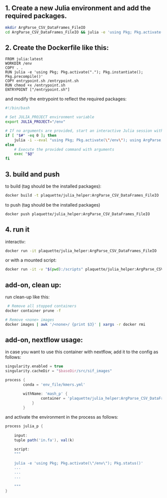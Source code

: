
## 1. Create a new Julia environment and add the required packages.
```bash
mkdir ArgParse_CSV_DataFrames_FileIO
cd ArgParse_CSV_DataFrames_FileIO && julia -e 'using Pkg; Pkg.activate("."); Pkg.add(["ArgParse", "CSV", "DataFrames", "FileIO"]);'
```

## 2. Create the Dockerfile like this:

```Docker
FROM julia:latest
WORKDIR /env
COPY . .
RUN julia -e 'using Pkg; Pkg.activate("."); Pkg.instantiate(); Pkg.precompile()'
COPY entrypoint.sh /entrypoint.sh
RUN chmod +x /entrypoint.sh
ENTRYPOINT ["/entrypoint.sh"]
```

and modify the entrypoint to reflect the required packages:

```bash
#!/bin/bash

# Set JULIA_PROJECT environment variable
export JULIA_PROJECT="/env"

# If no arguments are provided, start an interactive Julia session with the specified packages loaded
if [ "$#" -eq 0 ]; then
    julia -i --eval "using Pkg; Pkg.activate(\"/env\"); using ArgParse; using CSV; using DataFrames; using FileIO;" --banner=no
else
    # Execute the provided command with arguments
    exec "$@"
fi
```


## 3. build and push

to build (tag should be the installed packages):
```bash
docker build -t plaquette/julia_helper:ArgParse_CSV_DataFrames_FileIO .
```

to push (tag should be the installed packages)
```bash
docker push plaquette/julia_helper:ArgParse_CSV_DataFrames_FileIO  
 ```


## 4. run it
interactiv:
```bash
docker run -it plaquette/julia_helper:ArgParse_CSV_DataFrames_FileIO
```

or with a mounted script:
```bash
docker run -it -v "$(pwd):/scripts" plaquette/julia_helper:ArgParse_CSV_DataFrames_FileIO julia /scripts/wrapper.jl --i=/scripts/ref_coli.fa --k=10 --w=100 
 ```



 ## add-on, clean up:

run clean-up like this:

```bash
 # Remove all stopped containers
docker container prune -f

# Remove <none> images
docker images | awk '/<none>/ {print $3}' | xargs -r docker rmi
```
## add-on, nextflow usage:

in case you want to use this container with nextflow, add it to the config as follows:

```groovy
singularity.enabled = true
singularity.cacheDir = "$baseDir/src/sif_images"

process {
        conda = 'env_file/kmers.yml'

        withName: 'mash_p' {
                container = 'plaquette/julia_helper:ArgParse_CSV_DataFrames_FileIO'
            }
        }
```
and activate the environment in the process as follows:

```groovy
process julia_p {
        
    input:
    tuple path('in.fa'), val(k)

    script:
    """
    
    julia -e 'using Pkg; Pkg.activate(\"/env\"); Pkg.status()'
    ...
    ...
    ...
    
    """
}
```